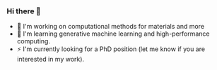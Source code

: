 ### Hi there 👋

- 🔭 I'm working on computational methods for materials and more
- 🌱 I'm learning generative machine learning and high-performance computing.
- ⚡ I'm currently looking for a PhD position (let me know if you are interested in my work).

<!--
**DanielYang59/DanielYang59** is a ✨ _special_ ✨ repository because its `README.md` (this file) appears on your GitHub profile.

Here are some ideas to get you started:

- 🔭 I’m currently working on ...
- 🌱 I’m currently learning ...
- 👯 I’m looking to collaborate on ...
- 🤔 I’m looking for help with ...
- 💬 Ask me about ...
- 📫 How to reach me: ...
- 😄 Pronouns: ...
- ⚡ Fun fact: ...
-->
